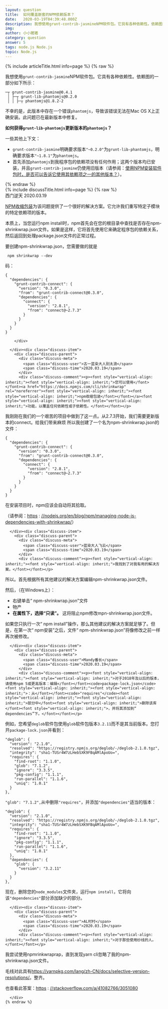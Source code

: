 ```yaml
---
layout: question
title:  如何覆盖嵌套的NPM依赖版本？
date:   2020-03-19T04:39:48.000Z
description: 我想使用grunt-contrib-jasmineNPM软件包。它具有各种依赖性。依赖图的一部分如下所示：─┬ grunt-contrib-jasmi...
img: 
author: 小小猪猪
category: question
answer: 5
tags: node.js Node.js
topic: Node.js
---
```

<div class="article-root">
  <div class="article">
    {% include articleTitle.html info=page %}
    {% raw %}
    <div class="article-content"><p><font style="vertical-align: inherit;"><font style="vertical-align: inherit;">我想使用</font></font><code>grunt-contrib-jasmine</code><font style="vertical-align: inherit;"><font style="vertical-align: inherit;">NPM软件包。</font><font style="vertical-align: inherit;">它具有各种依赖性。</font><font style="vertical-align: inherit;">依赖图的一部分如下所示：</font></font></p>

<pre><code>─┬ grunt-contrib-jasmine@0.4.1<font></font>
 │ ├─┬ grunt-lib-phantomjs@0.2.0<font></font>
 │ │ ├─┬ phantomjs@1.8.2-2<font></font>
</code></pre>

<p><font style="vertical-align: inherit;"><font style="vertical-align: inherit;">不幸的是，此版本中存在一个错误</font></font><code>phantomjs</code><font style="vertical-align: inherit;"><font style="vertical-align: inherit;">，导致该</font><font style="vertical-align: inherit;">错误</font><font style="vertical-align: inherit;">无法在Mac OS X上正确安装。此问题已在最新版本中修复。</font></font></p>

<p><strong><font style="vertical-align: inherit;"><font style="vertical-align: inherit;">如何获得</font></font><code>grunt-lib-phantomjs</code><font style="vertical-align: inherit;"><font style="vertical-align: inherit;">更新版本的</font></font><code>phantomjs</code><font style="vertical-align: inherit;"><font style="vertical-align: inherit;">？</font></font></strong></p>

<p><font style="vertical-align: inherit;"><font style="vertical-align: inherit;">一些其他上下文：</font></font></p>

<ul>
<li><code>grunt-contrib-jasmine</code><font style="vertical-align: inherit;"><font style="vertical-align: inherit;">明确要求版本</font></font><code>"~0.2.0"</code><font style="vertical-align: inherit;"><font style="vertical-align: inherit;">为</font></font><code>grunt-lib-phantomjs</code><font style="vertical-align: inherit;"><font style="vertical-align: inherit;">，明确要求版本</font></font><code>"~1.8.1"</code><font style="vertical-align: inherit;"><font style="vertical-align: inherit;">为</font></font><code>phantomjs</code><font style="vertical-align: inherit;"><font style="vertical-align: inherit;">。</font></font></li>
<li><font style="vertical-align: inherit;"><font style="vertical-align: inherit;">首先添加</font></font><code>phantomjs</code><font style="vertical-align: inherit;"><font style="vertical-align: inherit;">到我程序包的依赖项没有任何作用；</font><font style="vertical-align: inherit;">这两个版本均已安装，并且</font></font><code>grunt-contrib-jasmine</code><font style="vertical-align: inherit;"><font style="vertical-align: inherit;">仍使用旧版本（请参阅：</font></font><a href="https://stackoverflow.com/questions/11233133/when-installing-a-package-with-npm-can-you-tell-it-to-use-a-different-version-o"><font style="vertical-align: inherit;"><font style="vertical-align: inherit;">使用NPM安装软件包时，是否可以告诉它使用其依赖项之一的其他版本？</font></font></a><font style="vertical-align: inherit;"><font style="vertical-align: inherit;">）。</font></font></li>
</ul></div>
    {% endraw %}
  </div>

  <div class="discuss-wrapper">
    {% include discussTitle.html info=page %}
    {% raw %}
    <div class="discuss-item">
        <div class="discuss-parent">
          <div class="discuss-meta">
            <span class="discuss-user">西门逆天</span>
            <span class="discuss-time">2020.03.19</span>
          </div>
          <div class="discuss-comment"><p><a href="https://docs.npmjs.com/cli/shrinkwrap" rel="nofollow noreferrer"><font style="vertical-align: inherit;"><font style="vertical-align: inherit;">NPM收缩包装</font></font></a><font style="vertical-align: inherit;"><font style="vertical-align: inherit;">为该问题提供了一个很好的解决方案。</font><font style="vertical-align: inherit;">它允许我们重写特定子模块的特定依赖项的版本。</font></font></p>

<p><font style="vertical-align: inherit;"><font style="vertical-align: inherit;">本质上，当您运行npm install时，npm首先会在您的根目录中查找是否存在npm-shrinkwrap.json文件。</font><font style="vertical-align: inherit;">如果是这样，它将首先使用它来确定程序包的依赖关系，然后返回到处理package.json文件的正常过程。</font></font></p>

<p><font style="vertical-align: inherit;"><font style="vertical-align: inherit;">要创建npm-shrinkwrap.json，您需要做的就是</font></font></p>

<pre><code> npm shrinkwrap --dev
</code></pre>

<p><font style="vertical-align: inherit;"><font style="vertical-align: inherit;">码：</font></font></p>

<pre><code>{<font></font>
  "dependencies": {<font></font>
    "grunt-contrib-connect": {<font></font>
      "version": "0.3.0",<font></font>
      "from": "grunt-contrib-connect@0.3.0",<font></font>
      "dependencies": {<font></font>
        "connect": {<font></font>
          "version": "2.8.1",<font></font>
          "from": "connect@~2.7.3"<font></font>
        }<font></font>
      }<font></font>
    }<font></font>
  }<font></font>
}<font></font>
</code></pre></div>
        </div>
        
      </div><div class="discuss-item">
        <div class="discuss-parent">
          <div class="discuss-meta">
            <span class="discuss-user">古一蓝染大人别太浪</span>
            <span class="discuss-time">2020.03.19</span>
          </div>
          <div class="discuss-comment"><p><font style="vertical-align: inherit;"><font style="vertical-align: inherit;">您可以使用</font></font><a href="https://docs.npmjs.com/cli/shrinkwrap" rel="noreferrer"><font style="vertical-align: inherit;"><font style="vertical-align: inherit;">npm收缩包装</font></font></a><font style="vertical-align: inherit;"><font style="vertical-align: inherit;">功能，以覆盖任何依赖性或子依赖性。</font></font></p>

<p><font style="vertical-align: inherit;"><font style="vertical-align: inherit;">我刚刚在我们的一个艰苦的项目中做到了这一点。</font><font style="vertical-align: inherit;">从2.7.3开始，我们需要更新版本的connect。</font><font style="vertical-align: inherit;">给我们带来麻烦 </font><font style="vertical-align: inherit;">所以我创建了一个名为npm-shrinkwrap.json的文件：</font></font></p>

<pre><code>{<font></font>
  "dependencies": {<font></font>
    "grunt-contrib-connect": {<font></font>
      "version": "0.3.0",<font></font>
      "from": "grunt-contrib-connect@0.3.0",<font></font>
      "dependencies": {<font></font>
        "connect": {<font></font>
          "version": "2.8.1",<font></font>
          "from": "connect@~2.7.3"<font></font>
        }<font></font>
      }<font></font>
    }<font></font>
  }<font></font>
}<font></font>
</code></pre>

<p><font style="vertical-align: inherit;"><font style="vertical-align: inherit;">在安装项目时，npm应该会自动将其拾取。</font></font></p>

<p><font style="vertical-align: inherit;"><font style="vertical-align: inherit;">（请参阅：</font></font><a href="https://nodejs.org/en/blog/npm/managing-node-js-dependencies-with-shrinkwrap/" rel="noreferrer"><font style="vertical-align: inherit;"><font style="vertical-align: inherit;">https</font></font></a><font style="vertical-align: inherit;"><font style="vertical-align: inherit;"> : </font><a href="https://nodejs.org/en/blog/npm/managing-node-js-dependencies-with-shrinkwrap/" rel="noreferrer"><font style="vertical-align: inherit;">//nodejs.org/en/blog/npm/managing-node-js-dependencies-with-shrinkwrap/</font></a><font style="vertical-align: inherit;">）</font></font></p></div>
        </div>
        
      </div><div class="discuss-item">
        <div class="discuss-parent">
          <div class="discuss-meta">
            <span class="discuss-user">蓝染大人飞云</span>
            <span class="discuss-time">2020.03.19</span>
          </div>
          <div class="discuss-comment"><p><font style="vertical-align: inherit;"><font style="vertical-align: inherit;">我找到了对我有用的解决方案。</font></font></p>

<p><font style="vertical-align: inherit;"><font style="vertical-align: inherit;">所以。</font><font style="vertical-align: inherit;">首先根据所有其他建议的解决方案编辑npm-shrinkwrap.json文件。</font></font></p>

<p><font style="vertical-align: inherit;"><font style="vertical-align: inherit;">然后，（在Windows上）：</font></font></p>

<ul>
<li><font style="vertical-align: inherit;"><font style="vertical-align: inherit;">右键单击“ npm-shrinkwrap.json”文件</font></font></li>
<li><font style="vertical-align: inherit;"><font style="vertical-align: inherit;">物产</font></font></li>
<li><strong><font style="vertical-align: inherit;"><font style="vertical-align: inherit;">在属性下，选择“只读”。</font></font></strong><font style="vertical-align: inherit;"><font style="vertical-align: inherit;">
这将阻止npm修改mpn-shrinkwrap.json文件。</font></font></li>
</ul>

<p><font style="vertical-align: inherit;"><font style="vertical-align: inherit;">如果您只执行一次“ npm install”操作，那么其他建议的解决方案就足够了。</font><font style="vertical-align: inherit;">但是，在第一次“ npm安装”之后，文件“ npm-shrinkwrap.json”将像修改之前一样再次被修改。</font></font></p></div>
        </div>
        
      </div><div class="discuss-item">
        <div class="discuss-parent">
          <div class="discuss-meta">
            <span class="discuss-user">Mandy番长</span>
            <span class="discuss-time">2020.03.19</span>
          </div>
          <div class="discuss-comment"><p><font style="vertical-align: inherit;"><font style="vertical-align: inherit;">对于2018年及以后的版本，请使用npm 5或更高版本：编辑</font></font><code>package-lock.json</code><font style="vertical-align: inherit;"><font style="vertical-align: inherit;">：从</font></font><code>"requires"</code><font style="vertical-align: inherit;"><font style="vertical-align: inherit;">部分中</font><font style="vertical-align: inherit;">删除该库</font><font style="vertical-align: inherit;">，并将其添加到“ dependencies”下。</font></font></p>

<p><font style="vertical-align: inherit;"><font style="vertical-align: inherit;">例如，您希望</font></font><code>deglob</code><font style="vertical-align: inherit;"><font style="vertical-align: inherit;">软件包使用</font></font><code>glob</code><font style="vertical-align: inherit;"><font style="vertical-align: inherit;">软件包版本</font></font><code>3.2.11</code><font style="vertical-align: inherit;"><font style="vertical-align: inherit;">而不是其当前</font><font style="vertical-align: inherit;">版本</font><font style="vertical-align: inherit;">。</font><font style="vertical-align: inherit;">您打开</font></font><code>package-lock.json</code><font style="vertical-align: inherit;"><font style="vertical-align: inherit;">并看到：</font></font></p>

<pre><code>"deglob": {<font></font>
  "version": "2.1.0",<font></font>
  "resolved": "https://registry.npmjs.org/deglob/-/deglob-2.1.0.tgz",<font></font>
  "integrity": "sha1-TUSr4W7zLHebSXK9FBqAMlApoUo=",<font></font>
  "requires": {<font></font>
    "find-root": "1.1.0",<font></font>
    "glob": "7.1.2",<font></font>
    "ignore": "3.3.5",<font></font>
    "pkg-config": "1.1.1",<font></font>
    "run-parallel": "1.1.6",<font></font>
    "uniq": "1.0.1"<font></font>
  }<font></font>
},<font></font>
</code></pre>

<p><font style="vertical-align: inherit;"></font><code>"glob": "7.1.2",</code><font style="vertical-align: inherit;"><font style="vertical-align: inherit;">从中</font><font style="vertical-align: inherit;">删除</font></font><code>"requires"</code><font style="vertical-align: inherit;"><font style="vertical-align: inherit;">，并添加</font></font><code>"dependencies"</code><font style="vertical-align: inherit;"><font style="vertical-align: inherit;">适当的版本：</font></font></p>

<pre><code>"deglob": {<font></font>
  "version": "2.1.0",<font></font>
  "resolved": "https://registry.npmjs.org/deglob/-/deglob-2.1.0.tgz",<font></font>
  "integrity": "sha1-TUSr4W7zLHebSXK9FBqAMlApoUo=",<font></font>
  "requires": {<font></font>
    "find-root": "1.1.0",<font></font>
    "ignore": "3.3.5",<font></font>
    "pkg-config": "1.1.1",<font></font>
    "run-parallel": "1.1.6",<font></font>
    "uniq": "1.0.1"<font></font>
  },<font></font>
  "dependencies": {<font></font>
    "glob": {<font></font>
      "version": "3.2.11"<font></font>
    }<font></font>
  }<font></font>
},<font></font>
</code></pre>

<p><font style="vertical-align: inherit;"><font style="vertical-align: inherit;">现在，删除您的</font></font><code>node_modules</code><font style="vertical-align: inherit;"><font style="vertical-align: inherit;">文件夹，运行</font></font><code>npm install</code><font style="vertical-align: inherit;"><font style="vertical-align: inherit;">，它将向该</font></font><code>"dependencies"</code><font style="vertical-align: inherit;"><font style="vertical-align: inherit;">部分</font><font style="vertical-align: inherit;">添加缺少的</font><font style="vertical-align: inherit;">部分。</font></font></p></div>
        </div>
        
      </div><div class="discuss-item">
        <div class="discuss-parent">
          <div class="discuss-meta">
            <span class="discuss-user">AL村村</span>
            <span class="discuss-time">2020.03.19</span>
          </div>
          <div class="discuss-comment"><p><font style="vertical-align: inherit;"><font style="vertical-align: inherit;">对于那些使用纱线的人。 </font></font></p>

<p><font style="vertical-align: inherit;"><font style="vertical-align: inherit;">我尝试使用npmrinkwraprap，直到发现yarn cli忽略了我的npm-shrinkwrap.json文件。 </font></font></p>

<p><font style="vertical-align: inherit;"><font style="vertical-align: inherit;">毛线对此具有</font></font><a href="https://yarnpkg.com/lang/en/docs/selective-version-resolutions/" rel="noreferrer"><font style="vertical-align: inherit;"><font style="vertical-align: inherit;">https://yarnpkg.com/lang/zh-CN/docs/selective-version-resolutions/</font></font></a><font style="vertical-align: inherit;"><font style="vertical-align: inherit;">。</font><font style="vertical-align: inherit;">整齐。</font></font></p>

<p><font style="vertical-align: inherit;"><font style="vertical-align: inherit;">也查看此答案：</font><a href="https://stackoverflow.com/a/41082766/3051080"><font style="vertical-align: inherit;">https</font></a><font style="vertical-align: inherit;"> : </font></font><a href="https://stackoverflow.com/a/41082766/3051080"><font style="vertical-align: inherit;"><font style="vertical-align: inherit;">//stackoverflow.com/a/41082766/3051080</font></font></a></p></div>
        </div>
        
      </div>
    {% endraw %}
  </div>
<div>
